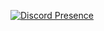 [![Discord Presence](https://lanyard.cnrad.dev/api/1032352191131955201)](https://discord.com/users/1032352191131955201)
